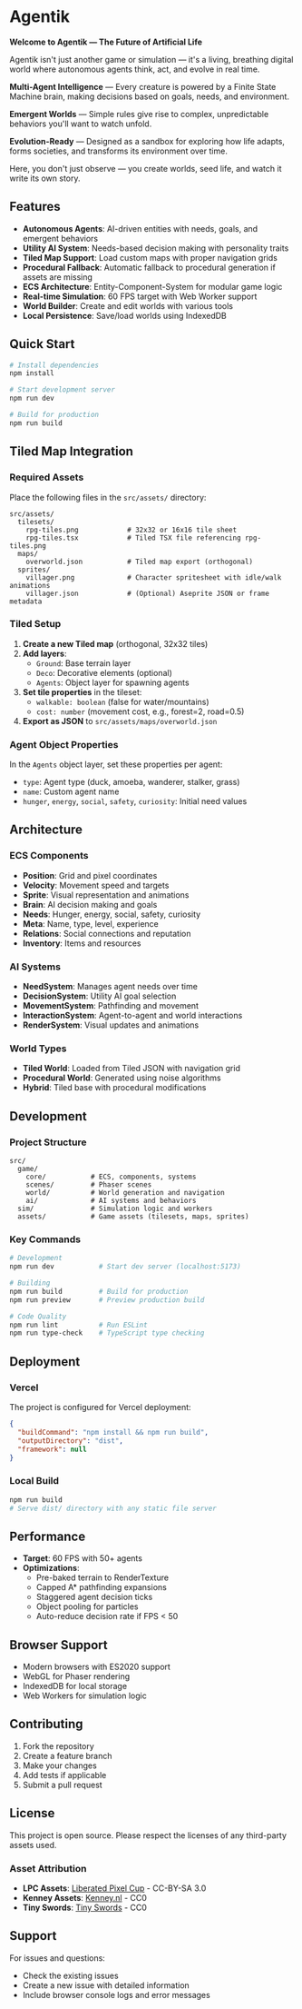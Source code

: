 # Agentik

**Welcome to Agentik — The Future of Artificial Life**

Agentik isn't just another game or simulation — it's a living, breathing digital world where autonomous agents think, act, and evolve in real time.

**Multi-Agent Intelligence** — Every creature is powered by a Finite State Machine brain, making decisions based on goals, needs, and environment.

**Emergent Worlds** — Simple rules give rise to complex, unpredictable behaviors you'll want to watch unfold.

**Evolution-Ready** — Designed as a sandbox for exploring how life adapts, forms societies, and transforms its environment over time.

Here, you don't just observe — you create worlds, seed life, and watch it write its own story.

## Features

- **Autonomous Agents**: AI-driven entities with needs, goals, and emergent behaviors
- **Utility AI System**: Needs-based decision making with personality traits
- **Tiled Map Support**: Load custom maps with proper navigation grids
- **Procedural Fallback**: Automatic fallback to procedural generation if assets are missing
- **ECS Architecture**: Entity-Component-System for modular game logic
- **Real-time Simulation**: 60 FPS target with Web Worker support
- **World Builder**: Create and edit worlds with various tools
- **Local Persistence**: Save/load worlds using IndexedDB

## Quick Start

```bash
# Install dependencies
npm install

# Start development server
npm run dev

# Build for production
npm run build
```

## Tiled Map Integration

### Required Assets

Place the following files in the `src/assets/` directory:

```
src/assets/
  tilesets/
    rpg-tiles.png            # 32x32 or 16x16 tile sheet
    rpg-tiles.tsx            # Tiled TSX file referencing rpg-tiles.png
  maps/
    overworld.json           # Tiled map export (orthogonal)
  sprites/
    villager.png             # Character spritesheet with idle/walk animations
    villager.json            # (Optional) Aseprite JSON or frame metadata
```

### Tiled Setup

1. **Create a new Tiled map** (orthogonal, 32x32 tiles)
2. **Add layers**:
   - `Ground`: Base terrain layer
   - `Deco`: Decorative elements (optional)
   - `Agents`: Object layer for spawning agents
3. **Set tile properties** in the tileset:
   - `walkable: boolean` (false for water/mountains)
   - `cost: number` (movement cost, e.g., forest=2, road=0.5)
4. **Export as JSON** to `src/assets/maps/overworld.json`

### Agent Object Properties

In the `Agents` object layer, set these properties per agent:

- `type`: Agent type (duck, amoeba, wanderer, stalker, grass)
- `name`: Custom agent name
- `hunger`, `energy`, `social`, `safety`, `curiosity`: Initial need values

## Architecture

### ECS Components

- **Position**: Grid and pixel coordinates
- **Velocity**: Movement speed and targets
- **Sprite**: Visual representation and animations
- **Brain**: AI decision making and goals
- **Needs**: Hunger, energy, social, safety, curiosity
- **Meta**: Name, type, level, experience
- **Relations**: Social connections and reputation
- **Inventory**: Items and resources

### AI Systems

- **NeedSystem**: Manages agent needs over time
- **DecisionSystem**: Utility AI goal selection
- **MovementSystem**: Pathfinding and movement
- **InteractionSystem**: Agent-to-agent and world interactions
- **RenderSystem**: Visual updates and animations

### World Types

- **Tiled World**: Loaded from Tiled JSON with navigation grid
- **Procedural World**: Generated using noise algorithms
- **Hybrid**: Tiled base with procedural modifications

## Development

### Project Structure

```
src/
  game/
    core/           # ECS, components, systems
    scenes/         # Phaser scenes
    world/          # World generation and navigation
    ai/             # AI systems and behaviors
  sim/              # Simulation logic and workers
  assets/           # Game assets (tilesets, maps, sprites)
```

### Key Commands

```bash
# Development
npm run dev           # Start dev server (localhost:5173)

# Building
npm run build         # Build for production
npm run preview       # Preview production build

# Code Quality
npm run lint          # Run ESLint
npm run type-check    # TypeScript type checking
```

## Deployment

### Vercel

The project is configured for Vercel deployment:

```json
{
  "buildCommand": "npm install && npm run build",
  "outputDirectory": "dist",
  "framework": null
}
```

### Local Build

```bash
npm run build
# Serve dist/ directory with any static file server
```

## Performance

- **Target**: 60 FPS with 50+ agents
- **Optimizations**:
  - Pre-baked terrain to RenderTexture
  - Capped A* pathfinding expansions
  - Staggered agent decision ticks
  - Object pooling for particles
  - Auto-reduce decision rate if FPS < 50

## Browser Support

- Modern browsers with ES2020 support
- WebGL for Phaser rendering
- IndexedDB for local storage
- Web Workers for simulation logic

## Contributing

1. Fork the repository
2. Create a feature branch
3. Make your changes
4. Add tests if applicable
5. Submit a pull request

## License

This project is open source. Please respect the licenses of any third-party assets used.

### Asset Attribution

- **LPC Assets**: [Liberated Pixel Cup](https://lpc.opengameart.org/) - CC-BY-SA 3.0
- **Kenney Assets**: [Kenney.nl](https://kenney.nl/) - CC0
- **Tiny Swords**: [Tiny Swords](https://opengameart.org/content/tiny-swords) - CC0

## Support

For issues and questions:
- Check the existing issues
- Create a new issue with detailed information
- Include browser console logs and error messages

